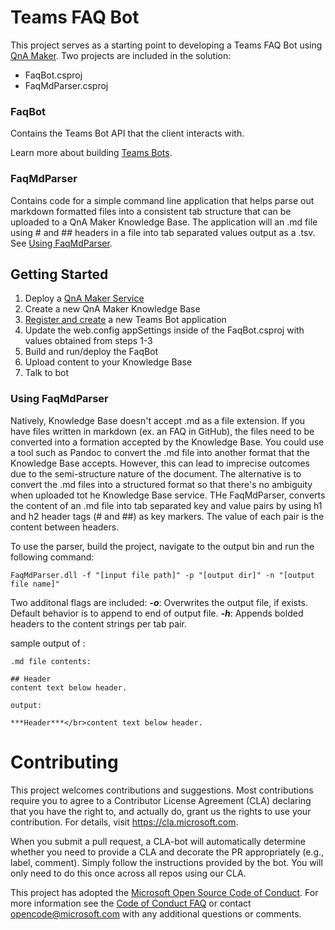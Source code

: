 
# Teams FAQ Bot

This project serves as a starting point to developing a Teams FAQ Bot using [QnA Maker](https://www.qnamaker.ai/). Two projects are included in the solution:

* FaqBot.csproj
* FaqMdParser.csproj

### FaqBot
Contains the Teams Bot API that the client interacts with. 

Learn more about building [Teams Bots](https://docs.microsoft.com/en-us/microsoftteams/platform/concepts/bots/bots-create).

### FaqMdParser
Contains code for a simple command line application that helps parse out markdown formatted files into a consistent tab structure that can be uploaded to a QnA Maker Knowledge Base. The application will an .md file using # and ## headers in a file into tab separated values output as a .tsv. See [Using FaqMdParser](#using-faqmdparser).

## Getting Started

1. Deploy a [QnA Maker Service]((https://www.qnamaker.ai/))
2. Create a new QnA Maker Knowledge Base
3. [Register and create](https://docs.microsoft.com/en-us/microsoftteams/platform/concepts/bots/bots-create#create-a-bot-for-microsoft-teams) a new Teams Bot application 
4. Update the web.config appSettings inside of the FaqBot.csproj with values obtained from steps 1-3
5. Build and run/deploy the FaqBot
6. Upload content to your Knowledge Base
7. Talk to bot

### Using FaqMdParser
Natively, Knowledge Base doesn't accept .md as a file extension. If you have files written in markdown (ex. an FAQ in GitHub), the files need to be converted into a formation accepted by the Knowledge Base. You could use a tool such as Pandoc to convert the .md file into another format that the Knowledge Base accepts. However, this can lead to imprecise outcomes due to the semi-structure nature of the document. The alternative is to convert the .md files into a structured format so that there's no ambiguity when uploaded tot he Knowledge Base service. THe FaqMdParser, converts the content of an .md file into tab separated key and value pairs by using h1 and h2 header tags (# and ##) as key markers. The value of each pair is the content between headers.

To use the parser, build the project, navigate to the output bin and run the following command:
```
FaqMdParser.dll -f "[input file path]" -p "[output dir]" -n "[output file name]"
```

Two additonal flags are included:
***-o***: Overwrites the output file, if exists. Default behavior is to append to end of output file.
***-h***: Appends bolded headers to the content strings per tab pair.

sample output of :
```
.md file contents:

## Header
content text below header.

output:

***Header***</br>content text below header.
```

# Contributing

This project welcomes contributions and suggestions.  Most contributions require you to agree to a
Contributor License Agreement (CLA) declaring that you have the right to, and actually do, grant us
the rights to use your contribution. For details, visit https://cla.microsoft.com.

When you submit a pull request, a CLA-bot will automatically determine whether you need to provide
a CLA and decorate the PR appropriately (e.g., label, comment). Simply follow the instructions
provided by the bot. You will only need to do this once across all repos using our CLA.

This project has adopted the [Microsoft Open Source Code of Conduct](https://opensource.microsoft.com/codeofconduct/).
For more information see the [Code of Conduct FAQ](https://opensource.microsoft.com/codeofconduct/faq/) or
contact [opencode@microsoft.com](mailto:opencode@microsoft.com) with any additional questions or comments.
